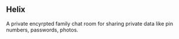 ## Helix
A private encyrpted family chat room for sharing private data like pin numbers, passwords, photos. 